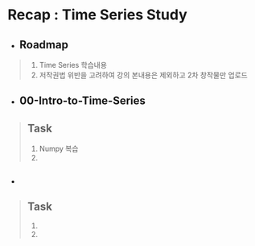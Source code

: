 # Recap : Time Series Study
- ## Roadmap
> 1. Time Series 학습내용 
> 2. 저작권법 위반을 고려하여 강의 본내용은 제외하고 2차 창작물만 업로드

- ##  00-Intro-to-Time-Series
> ## Task
> 1. Numpy 복습
> 2. 

- ## 
> ## Task
> 1.
> 2.